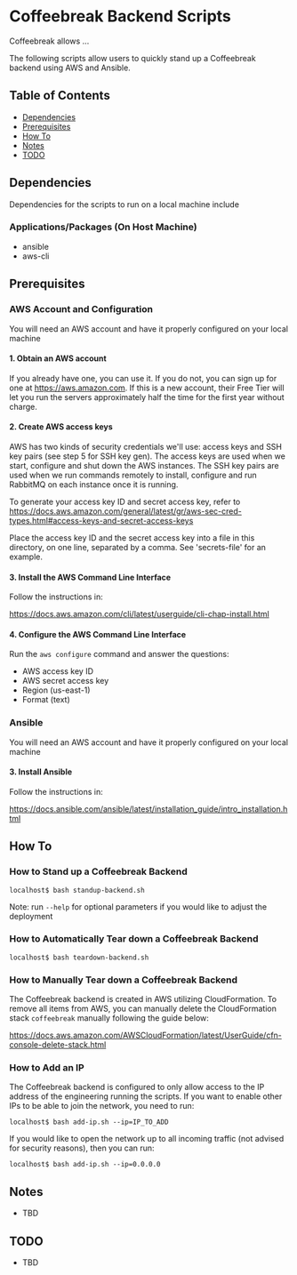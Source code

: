 # Coffeebreak Backend Scripts

Coffeebreak allows ...

The following scripts allow users to quickly stand up a Coffeebreak backend using AWS and Ansible. 

## Table of Contents

* [Dependencies](#dependencies)
* [Prerequisites](#prerequisites)
* [How To](#how-to)
* [Notes](#notes)
* [TODO](#todo)

## Dependencies

Dependencies for the scripts to run on a local machine include

### Applications/Packages (On Host Machine)

* ansible
* aws-cli

## Prerequisites

### AWS Account and Configuration

You will need an AWS account and have it properly configured on your local machine

#### 1. Obtain an AWS account

If you already have one, you can use it. If you
do not, you can sign up for one at https://aws.amazon.com. If this is a
new account, their Free Tier will let you run the servers approximately
half the time for the first year without charge.

#### 2. Create AWS access keys

AWS has two kinds of security credentials we'll use: access keys and SSH
key pairs (see step 5 for SSH key gen). The access keys are used when we start,
configure and shut down the AWS instances. The SSH key pairs are used when we
run commands remotely to install, configure and run RabbitMQ on each instance
once it is running.

To generate your access key ID and secret access key, refer to
https://docs.aws.amazon.com/general/latest/gr/aws-sec-cred-types.html#access-keys-and-secret-access-keys

Place the access key ID and the secret access key into a file in this
directory, on one line, separated by a comma. See 'secrets-file' for
an example.

#### 3. Install the AWS Command Line Interface

Follow the instructions in:

https://docs.aws.amazon.com/cli/latest/userguide/cli-chap-install.html

#### 4. Configure the AWS Command Line Interface

Run the `aws configure` command and answer the questions:

* AWS access key ID
* AWS secret access key
* Region (us-east-1)
* Format (text)

### Ansible

You will need an AWS account and have it properly configured on your local machine

#### 3. Install Ansible

Follow the instructions in:

https://docs.ansible.com/ansible/latest/installation_guide/intro_installation.html

## How To

### How to Stand up a Coffeebreak Backend

```shell
localhost$ bash standup-backend.sh
```

Note: run `--help` for optional parameters if you would like to adjust the deployment

### How to Automatically Tear down a Coffeebreak Backend

```shell
localhost$ bash teardown-backend.sh
```

### How to Manually Tear down a Coffeebreak Backend

The Coffeebreak backend is created in AWS utilizing CloudFormation. To remove all items from AWS, you can manually delete the CloudFormation stack `coffeebreak` manually following the guide below:

https://docs.aws.amazon.com/AWSCloudFormation/latest/UserGuide/cfn-console-delete-stack.html

### How to Add an IP

The Coffeebreak backend is configured to only allow access to the IP address of the engineering running the scripts. If you want to enable other IPs to be able to join the network, you need to run:

```shell
localhost$ bash add-ip.sh --ip=IP_TO_ADD
```

If you would like to open the network up to all incoming traffic (not advised for security reasons), then you can run:

```shell
localhost$ bash add-ip.sh --ip=0.0.0.0
```

## Notes

* TBD

## TODO

* TBD
